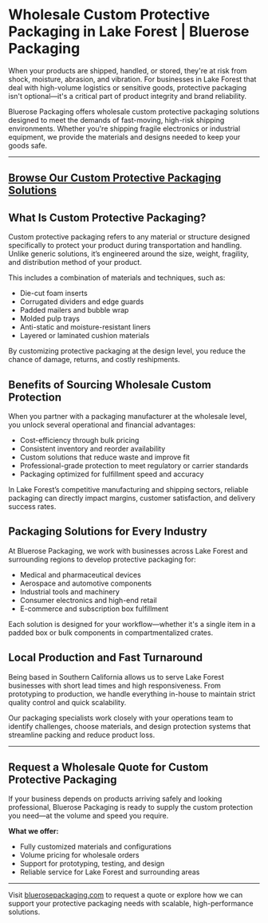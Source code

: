 # Wholesale Custom Protective Packaging in Lake Forest | Bluerose Packaging

When your products are shipped, handled, or stored, they're at risk from shock, moisture, abrasion, and vibration. For businesses in Lake Forest that deal with high-volume logistics or sensitive goods, protective packaging isn't optional—it's a critical part of product integrity and brand reliability.

Bluerose Packaging offers wholesale custom protective packaging solutions designed to meet the demands of fast-moving, high-risk shipping environments. Whether you're shipping fragile electronics or industrial equipment, we provide the materials and designs needed to keep your goods safe.

---
[Browse Our Custom Protective Packaging Solutions](https://www.bluerosepackaging.com/product-category/custom-products/custom-protective-packaging/)
---

## What Is Custom Protective Packaging?

Custom protective packaging refers to any material or structure designed specifically to protect your product during transportation and handling. Unlike generic solutions, it’s engineered around the size, weight, fragility, and distribution method of your product.

This includes a combination of materials and techniques, such as:

- Die-cut foam inserts  
- Corrugated dividers and edge guards  
- Padded mailers and bubble wrap  
- Molded pulp trays  
- Anti-static and moisture-resistant liners  
- Layered or laminated cushion materials  

By customizing protective packaging at the design level, you reduce the chance of damage, returns, and costly reshipments.

## Benefits of Sourcing Wholesale Custom Protection

When you partner with a packaging manufacturer at the wholesale level, you unlock several operational and financial advantages:

- Cost-efficiency through bulk pricing  
- Consistent inventory and reorder availability  
- Custom solutions that reduce waste and improve fit  
- Professional-grade protection to meet regulatory or carrier standards  
- Packaging optimized for fulfillment speed and accuracy  

In Lake Forest’s competitive manufacturing and shipping sectors, reliable packaging can directly impact margins, customer satisfaction, and delivery success rates.

## Packaging Solutions for Every Industry

At Bluerose Packaging, we work with businesses across Lake Forest and surrounding regions to develop protective packaging for:

- Medical and pharmaceutical devices  
- Aerospace and automotive components  
- Industrial tools and machinery  
- Consumer electronics and high-end retail  
- E-commerce and subscription box fulfillment  

Each solution is designed for your workflow—whether it's a single item in a padded box or bulk components in compartmentalized crates.

## Local Production and Fast Turnaround

Being based in Southern California allows us to serve Lake Forest businesses with short lead times and high responsiveness. From prototyping to production, we handle everything in-house to maintain strict quality control and quick scalability.

Our packaging specialists work closely with your operations team to identify challenges, choose materials, and design protection systems that streamline packing and reduce product loss.

---

## Request a Wholesale Quote for Custom Protective Packaging

If your business depends on products arriving safely and looking professional, Bluerose Packaging is ready to supply the custom protection you need—at the volume and speed you require.

**What we offer:**

- Fully customized materials and configurations  
- Volume pricing for wholesale orders  
- Support for prototyping, testing, and design  
- Reliable service for Lake Forest and surrounding areas  

---

Visit [bluerosepackaging.com](https://www.bluerosepackaging.com) to request a quote or explore how we can support your protective packaging needs with scalable, high-performance solutions.
